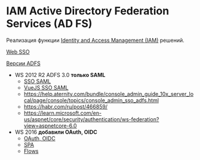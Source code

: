# IAM Active Directory Federation Services (AD FS)

Реализация функции [Identity and Access Management (IAM)](../../arch/iam.md) решений.

[Web SSO](https://learn.microsoft.com/en-us/windows-server/identity/ad-fs/design/web-sso-design)

[Версии ADFS](https://en.wikipedia.org/wiki/Active_Directory_Federation_Services)
- WS 2012 R2 ADFS 3.0 **только SAML**
	- [SSO SAML](https://help.yva.ai/ru/%D0%9D%D0%B0%D1%81%D1%82%D1%80%D0%BE%D0%B9%D0%BA%D0%B8-%D0%B0%D0%B2%D1%82%D0%BE%D1%80%D0%B8%D0%B7%D0%B0%D1%86%D0%B8%D0%B8-%D0%BF%D0%BE%D0%BB%D1%8C%D0%B7%D0%BE%D0%B2%D0%B0%D1%82%D0%B5%D0%BB%D0%B5%D0%B9-%D1%87%D0%B5%D1%80%D0%B5%D0%B7-ADFS.1505624129.html)
	- [VueJS SSO SAML](https://www.miniorange.com/vue-js-adfs-single-sign-on(sso))
	- https://help.aternity.com/bundle/console_admin_guide_10x_server_local/page/console/topics/console_admin_sso_adfs.html
	- https://habr.com/ru/post/466859/
	- https://learn.microsoft.com/en-us/aspnet/core/security/authentication/ws-federation?view=aspnetcore-6.0
- WS 2016 **добавили OAuth, OIDC**
	- [OAuth, OIDC](https://learn.microsoft.com/en-us/windows-server/identity/ad-fs/development/ad-fs-openid-connect-oauth-concepts)
	- [SPA](https://learn.microsoft.com/en-us/windows-server/identity/ad-fs/development/single-page-application-with-ad-fs)
	- [Flows](https://learn.microsoft.com/en-us/windows-server/identity/ad-fs/overview/ad-fs-openid-connect-oauth-flows-scenarios)
